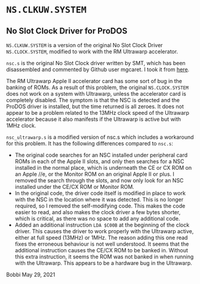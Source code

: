 # `NS.CLKUW.SYSTEM`

## No Slot Clock Driver for ProDOS

`NS.CLKUW.SYSTEM` is a version of the original No Slot Clock Driver
`NS.CLOCK.SYSTEM`, modified to work with the RM Ultrawarp accelerator.

`nsc.s` is the original No Slot Clock driver written by SMT, which has been
disassembled and commented by Github user mgcaret.  I took it from
[here](https://gist.github.com/mgcaret/ae2860c754fd029d2640107c4fe0bffd).

The RM Ultrawarp Apple II accelerator card has some sort of bug in the
banking of ROMs.  As a result of this problem, the original `NS.CLOCK.SYSTEM`
does not work on a system with Ultrawarp, unless the accelerator card is
completely disabled.  The symptom is that the NSC is detected and the ProDOS
driver is installed, but the time returned is all zeroes.  It does not appear
to be a problem related to the 13MHz clock speed of the Ultrawarp accelerator
because it also manifests if the Ultrawarp is active but with 1MHz clock.

`nsc_ultrawarp.s` is a modified version of nsc.s which includes a workaround
for this problem.  It has the following differences compared to `nsc.s`:

  - The original code searches for an NSC installed under peripheral card
    ROMs in each of the Apple II slots, and only then searches for a NSC
    installed in the normal place, which is underneath the CE or CX ROM on
    an Apple //e, or the Monitor ROM on an original Apple II or plus.  I
    removed the search through the slots, and now only look for an NSC
    installed under the CE/CX ROM or Monitor ROM.
  - In the original code, the driver code itself is modified in place to
    work with the NSC in the location where it was detected.  This is no
    longer required, so I removed the self-modifying code.  This makes the
    code easier to read, and also makes the clock driver a few bytes shorter,
    which is critical, as there was no space to add any additional code.
  - Added an additional instruction `LDA $C00B` at the beginning of the clock
    driver.  This causes the driver to work properly with the Ultrawarp
    active, either at full speed (13MHz) or 1MHz.  The reason adding this one
    read fixes the erroneous behaviour is not well understood.  It seems that
    the additional instruction causes the CE/CX ROM to be banked in.  Without
    this extra instruction, it seems the ROM was not banked in when running
    with the Ultrawarp.  This appears to be a hardware bug in the Ultrawarp.

Bobbi
May 29, 2021

